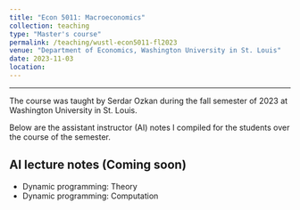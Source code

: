 ```yaml
---
title: "Econ 5011: Macroeconomics"
collection: teaching
type: "Master's course"
permalink: /teaching/wustl-econ5011-fl2023
venue: "Department of Economics, Washington University in St. Louis"
date: 2023-11-03
location: 
---
```


---

The course was taught by Serdar Ozkan during the fall semester of 2023 at Washington University in St. Louis.

Below are the assistant instructor (AI) notes I compiled for the students over the course of the semester.

## AI lecture notes (Coming soon)
- Dynamic programming: Theory
- Dynamic programming: Computation

